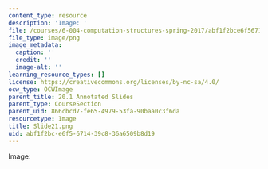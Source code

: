 ```yaml
---
content_type: resource
description: 'Image: '
file: /courses/6-004-computation-structures-spring-2017/abf1f2bce6f5671439c836a6509b8d19_Slide21.png
file_type: image/png
image_metadata:
  caption: ''
  credit: ''
  image-alt: ''
learning_resource_types: []
license: https://creativecommons.org/licenses/by-nc-sa/4.0/
ocw_type: OCWImage
parent_title: 20.1 Annotated Slides
parent_type: CourseSection
parent_uid: 866cbcd7-fe65-4979-53fa-90baa0c3f6da
resourcetype: Image
title: Slide21.png
uid: abf1f2bc-e6f5-6714-39c8-36a6509b8d19
---
```

Image: 